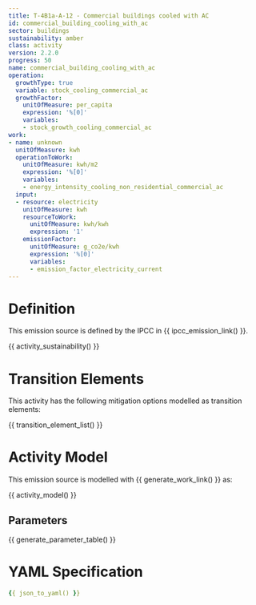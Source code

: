```yaml
---
title: T-4B1a-A-12 - Commercial buildings cooled with AC
id: commercial_building_cooling_with_ac
sector: buildings
sustainability: amber
class: activity
version: 2.2.0
progress: 50
name: commercial_building_cooling_with_ac
operation:
  growthType: true
  variable: stock_cooling_commercial_ac
  growthFactor:
    unitOfMeasure: per_capita
    expression: '%[0]'
    variables:
    - stock_growth_cooling_commercial_ac
work:
- name: unknown
  unitOfMeasure: kwh
  operationToWork:
    unitOfMeasure: kwh/m2
    expression: '%[0]'
    variables:
    - energy_intensity_cooling_non_residential_commercial_ac
  input:
  - resource: electricity
    unitOfMeasure: kwh
    resourceToWork:
      unitOfMeasure: kwh/kwh
      expression: '1'
    emissionFactor:
      unitOfMeasure: g_co2e/kwh
      expression: '%[0]'
      variables:
      - emission_factor_electricity_current
---
```

# Definition
This emission source is defined by the IPCC in {{ ipcc_emission_link() }}.


{{ activity_sustainability() }}

# Transition Elements

This activity has the following mitigation options modelled as transition elements:

{{ transition_element_list() }}

# Activity Model
This emission source is modelled with {{ generate_work_link() }} as:

{{ activity_model() }}

## Parameters

{{ generate_parameter_table() }}

# YAML Specification

```yaml
{{ json_to_yaml() }}
```
